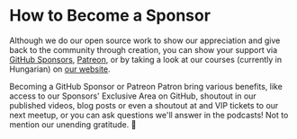 ﻿# How to Become a Sponsor

Although we do our open source work to show our appreciation and give back to the community through creation, you can show your support via [GitHub Sponsors](https://github.com/sponsors/podNET-Hungary), [Patreon](https://patreon.com/podNETHungary), or by taking a look at our courses (currently in Hungarian) on [our website](https://podnet.hu/).

Becoming a GitHub Sponsor or Patreon Patron bring various benefits, like access to our Sponsors' Exclusive Area on GitHub, shoutout in our published videos, blog posts or even a shoutout at and VIP tickets to our next meetup, or you can ask questions we'll answer in the podcasts! Not to mention our unending gratitude. 🙏